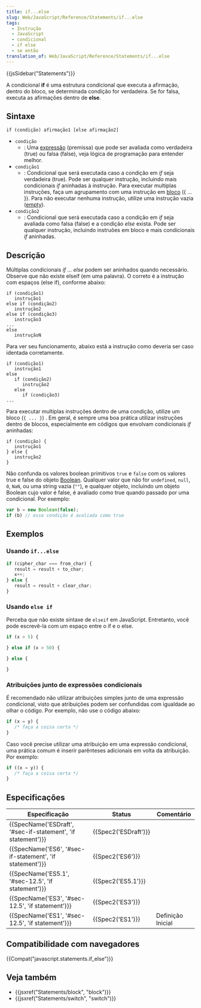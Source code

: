 ```yaml
---
title: if...else
slug: Web/JavaScript/Reference/Statements/if...else
tags:
  - Instrução
  - JavaScript
  - condicional
  - if else
  - se então
translation_of: Web/JavaScript/Reference/Statements/if...else
---
```

{{jsSidebar("Statements")}}

A condicional **if** é uma estrutura condicional que executa a afirmação, dentro do bloco, se determinada condição for verdadeira. Se for falsa, executa as afirmações dentro de **else**.

## Sintaxe

```
if (condição) afirmação1 [else afirmação2]
```

- `condição`
  - : Uma [expressão](/pt-BR/docs/Web/JavaScript/Guide/Expressions_and_Operators#Expressions) (premissa) que pode ser avaliada como verdadeira (true) ou falsa (false), veja lógica de programação para entender melhor.
- `condição1`
  - : Condicional que será executada caso a condição em _if_ seja verdadeira (true). Pode ser qualquer instrução, incluindo mais condicionais _if_ aninhadas à instrução. Para executar multiplas instruções, faça um agrupamento com uma instrução em [bloco](/pt-BR/docs/Web/JavaScript/Reference/Statements/block) ({ ... }). Para não executar nenhuma instrução, utilize uma instrução vazia ([empty](/pt-BR/docs/Web/JavaScript/Reference/Statements/Empty)).
- `condição2`
  - : Condicional que será executada caso a condição em _if_ seja avaliada como falsa (false) e a condição _else_ exista. Pode ser qualquer instrução, incluindo instruões em bloco e mais condicionais _if_ aninhadas.

## Descrição

Múltiplas condicionais _if ... else_ podem ser aninhados quando necessário. Observe que não existe elseif (em uma palavra). O correto é a instrução com espaços (else if), conforme abaixo:

```
if (condição1)
   instrução1
else if (condição2)
   instrução2
else if (condição3)
   instrução3
...
else
   instruçãoN
```

Para ver seu funcionamento, abaixo está a instrução como deveria ser caso identada corretamente.

```
if (condição1)
   instrução1
else
   if (condição2)
      instrução2
   else
      if (condição3)
...
```

Para executar multiplas instruções dentro de uma condição, utilize um bloco (`{ ... }`) . Em geral, é sempre uma boa prática utilizar instruções dentro de blocos, especialmente em códigos que envolvam condicionais _if_ aninhadas:

```
if (condição) {
   instrução1
} else {
   instrução2
}
```

Não confunda os valores boolean primitivos `true` e `false` com os valores true e false do objeto [Boolean](/pt-BR/docs/Web/JavaScript/Reference/Global_Objects/Boolean). Qualquer valor que não for `undefined`, `null`, `0`, `NaN`, ou uma string vazia (`""`), e qualquer objeto, incluíndo um objeto Boolean cujo valor é false, é avaliado como true quando passado por uma condicional. Por exemplo:

```js
var b = new Boolean(false);
if (b) // essa condição é avaliada como true
```

## Exemplos

### Usando `if...else`

```js
if (cipher_char === from_char) {
   result = result + to_char;
   x++;
} else {
   result = result + clear_char;
}
```

### Usando `else if`

Perceba que não existe sintaxe de `elseif` em JavaScript. Entretanto, você pode escrevê-la com um espaço entre o if e o else.

```js
if (x > 5) {

} else if (x > 50) {

} else {

}
```

### Atribuições junto de expressões condicionais

É recomendado não utilizar atribuições simples junto de uma expressão condicional, visto que atribuições podem ser confundidas com igualdade ao olhar o código. Por exemplo, não use o código abaixo:

```js
if (x = y) {
   /* faça a coisa certa */
}
```

Caso você precise utilizar uma atribuição em uma expressão condicional, uma prática comum é inserir parênteses adicionais em volta da atribuição. Por exemplo:

```js
if ((x = y)) {
   /* faça a coisa certa */
}
```

## Especificações

| Especificação                                                                    | Status                       | Comentário        |
| -------------------------------------------------------------------------------- | ---------------------------- | ----------------- |
| {{SpecName('ESDraft', '#sec-if-statement', 'if statement')}} | {{Spec2('ESDraft')}} |                   |
| {{SpecName('ES6', '#sec-if-statement', 'if statement')}}     | {{Spec2('ES6')}}         |                   |
| {{SpecName('ES5.1', '#sec-12.5', 'if statement')}}             | {{Spec2('ES5.1')}}     |                   |
| {{SpecName('ES3', '#sec-12.5', 'if statement')}}                 | {{Spec2('ES3')}}         |                   |
| {{SpecName('ES1', '#sec-12.5', 'if statement')}}                 | {{Spec2('ES1')}}         | Definição Inicial |

## Compatibilidade com navegadores

{{Compat("javascript.statements.if_else")}}

## Veja também

- {{jsxref("Statements/block", "block")}}
- {{jsxref("Statements/switch", "switch")}}
